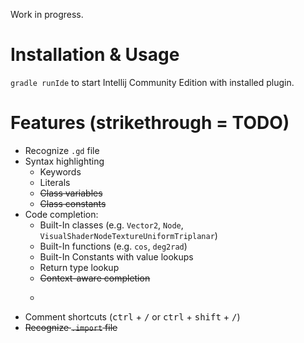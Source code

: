 Work in progress.

# Installation & Usage

`gradle runIde` to start Intellij Community Edition with installed plugin.

# Features (strikethrough = TODO)

* Recognize `.gd` file
* Syntax highlighting
  * Keywords
  * Literals
  * ~~Class variables~~
  * ~~Class constants~~
* Code completion:
  * Built-In classes (e.g. `Vector2`, `Node`, `VisualShaderNodeTextureUniformTriplanar`)
  * Built-In functions (e.g. `cos`, `deg2rad`)
  * Built-In Constants with value lookups
  * Return type lookup
  * ~~Context-aware completion~~
  * ~~~~
* Comment shortcuts (<kbd>ctrl</kbd> + <kbd>/</kbd> or <kbd>ctrl</kbd> + <kbd>shift</kbd> + <kbd>/</kbd>)
* ~~Recognize `.import` file~~
